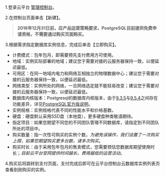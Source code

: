 
1.登录云平台 [管理控制台](http://console.tcecqpoc.fsphere.cn/pgsql)。

2.在控制台页面单击【新建】。
>**2016年12月31日前，应产品运营策略要求，PostgreSQL目前提供免费申请资格，不需要通过购买页面购买。**

3.根据需求指定数据库实例信息，完成后单击【立即购买】。

- 计费模式：包年包月，即需要预先支付费用方可使用。
- 地域：实例实际部署的地域；建议您于需要对接的云服务器保持一致，以便延迟最低。
- 可用区：在同一地域内电力和网络互相独立的物理数据中心；建议您于需要对接的云服务器保持一致，以便延迟最低。
- 网络类型：实例所处的网络，一旦网络选定就不能轻易改变；建议您于需要对接的云服务器保持一致，以便延迟最低。
- 数据库内核版本：Postgresql的数据库内核版本，由于[9.3.5](http://www.postgresql.org/docs/9.3/static/index.html)与[9.5.4](http://www.postgresql.org/docs/9.5/static/index.html)之间存在功能差异，详见[PostgreSQL官方版说明](http://mariadb.org/)。
- 实例规格：实例规格代表不同的性能水平和价格基数。
- 硬盘：硬盘默认采用SSD盘（本地盘），更多硬盘种类敬请期待。
- 指定项目：如果您期望不同您的不同团队管理不同数据库，请指定到不同团队所处的项目中。
- 购买数量：指一次性可购买的实例个数，*为避免误操作，我们设置了一次购买上限，如果您期望购买更多台数，请多次购买*。
- 购买时长：由于采用包年包月的售卖模式，您需要预估您数据库期望使用时长；*目前云平台官网提供时间越长，费用越低的运营活动*。

4.购买后将跳转到支付页面，支付完成后即可在云平台控制台云数据库实例列表页查看到刚购买的实例。





